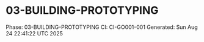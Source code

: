 # 03-BUILDING-PROTOTYPING
Phase: 03-BUILDING-PROTOTYPING
CI: CI-GO001-001
Generated: Sun Aug 24 22:41:22 UTC 2025

